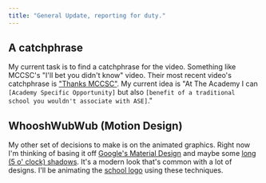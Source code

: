 ```yaml
---
title: "General Update, reporting for duty."
---
```


## A catchphrase

My current task is to find a catchphrase for the video. Something like MCCSC's "I'll bet you didn't know" video. Their most recent video's catchphrase is ["Thanks MCCSC"](http://mccsc.edu/site/default.aspx?PageID=1). My current idea is "At The Academy I can `[Academy Specific Opportunity]` but also `[benefit of a traditional school you wouldn't associate with ASE]`."

## WhooshWubWub (Motion Design)

My other set of decisions to make is on the animated graphics. Right now I'm thinking of basing it off [Google's Material Design](http://www.google.com/design/spec/material-design/introduction.html) and maybe some [long (5 o' clock) shadows](https://camo.githubusercontent.com/ecda6e6888299543f96a5611ca5d44806bbc5ba0/687474703a2f2f692e696d6775722e636f6d2f63576b4b394a522e676966). It's a modern look that's common with a lot of designs. I'll be animating the [school logo](http://www.mccsc.edu/cms/lib07/IN01906545/Centricity/Template/GlobalAssets/images///logos/ASE-no_bkgd_logo.png) using these techniques.
